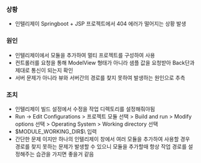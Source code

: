 ### 상황
- 인텔리제이 Springboot + JSP 프로젝트에서 404 에러가 떨어지는 상황 발생

### 원인
- 인텔리제이에서 모듈을 추가하여 멀티 프로젝트를 구성하여 사용
- 컨트롤러를 요청을 통해 ModelView 형태가 아니라 샘플 값을 요청받아 Back단과 제대로 통신이 되는지 확인
- 서버 문제가 아니라 뷰와 서버간의 경로를 찾지 못하여 발생하는 원인으로 추측


###  조치
- 인텔리제이 빌드 설정에서 수정을 작업 디렉토리를 설정해줘야됨
- Run -> Edit Configurations > 프로젝트 모듈 선택 > Build and run > Modify options 선택 > Operating System > Working directory 선택
- \$MODULE_WORKING_DIR$\  입력
- 간단한 문제 이지만 하나의 인텔리제이 창에서 여러 모듈을 추가하여 사용할 경우 경로를 찾지 못하는 문제가 발생할 수 있으니 모듈을 추가할때 항상 작업 경로를 설정해주는 습관을 가지면 좋을거 같음
